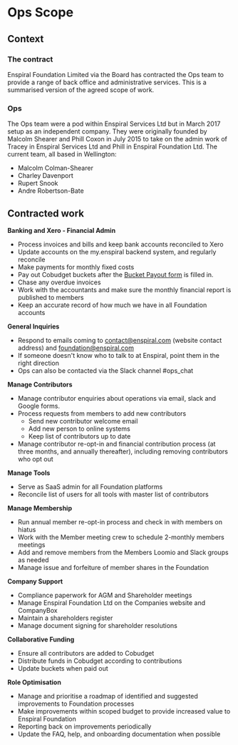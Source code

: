 # Ops Scope

## Context

### The contract

Enspiral Foundation Limited via the Board has contracted the Ops team to provide a range of back office and administrative services. This is a summarised version of the agreed scope of work.

### Ops

The Ops team were a pod within Enspiral Services Ltd but in March 2017 setup as an independent company. They were originally founded by Malcolm Shearer and Phill Coxon in July 2015 to take on the admin work of Tracey in Enspiral Services Ltd and Phill in Enspiral Foundation Ltd. The current team, all based in Wellington:

* Malcolm Colman-Shearer
* Charley Davenport
* Rupert Snook
* Andre Robertson-Bate

## Contracted work

**Banking and Xero - Financial Admin**

* Process invoices and bills and keep bank accounts reconciled to Xero
* Update accounts on the my.enspiral backend system, and regularly reconcile
* Make payments for monthly fixed costs
* Pay out Cobudget buckets after the [Bucket Payout form](../money/collabfunding.md) is filled in.
* Chase any overdue invoices
* Work with the accountants and make sure the monthly financial report is published to members
* Keep an accurate record of how much we have in all Foundation accounts

**General Inquiries**

* Respond to emails coming to contact@enspiral.com \(website contact address\) and foundation@enspiral.com 
* If someone doesn't know who to talk to at Enspiral, point them in the right direction
* Ops can also be contacted via the Slack channel \#ops\_chat

**Manage Contributors**

* Manage contributor enquiries about operations via email, slack and Google forms.
* Process requests from members to add new contributors
  * Send new contributor welcome email
  * Add new person to online systems
  * Keep list of contributors up to date
* Manage contributor re-opt-in and financial contribution process \(at three months, and annually thereafter\), including removing contributors who opt out

**Manage Tools**

* Serve as SaaS admin for all Foundation platforms
* Reconcile list of users for all tools with master list of contributors

**Manage Membership**

* Run annual member re-opt-in process and check in with members on hiatus
* Work with the Member meeting crew to schedule 2-monthly members meetings
* Add and remove members from the Members Loomio and Slack groups as needed
* Manage issue and forfeiture of member shares in the Foundation 

**Company Support**

* Compliance paperwork for AGM and Shareholder meetings
* Manage Enspiral Foundation Ltd on the Companies website and CompanyBox
* Maintain a shareholders register
* Manage document signing for shareholder resolutions

**Collaborative Funding**

* Ensure all contributors are added to Cobudget
* Distribute funds in Cobudget according to contributions
* Update buckets when paid out

**Role Optimisation**

* Manage and prioritise a roadmap of identified and suggested improvements to Foundation processes
* Make improvements within scoped budget to provide increased value to Enspiral Foundation
* Reporting back on improvements periodically
* Update the FAQ, help, and onboarding documentation when possible

